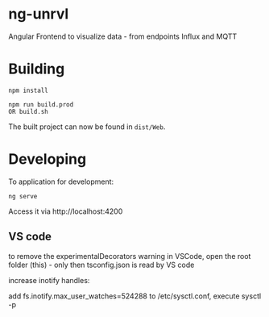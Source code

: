 # ng-unrvl

Angular Frontend to visualize data - from endpoints Influx and MQTT


# Building

```
npm install

npm run build.prod
OR build.sh
```

The built project can now be found in `dist/Web`.

# Developing

To application for development:

```
ng serve
```

Access it via http://localhost:4200


## VS code

to remove the experimentalDecorators warning in VSCode, open the root folder (this) - only then tsconfig.json is read by VS code

increase inotify handles:

add fs.inotify.max_user_watches=524288 to /etc/sysctl.conf, execute sysctl -p
